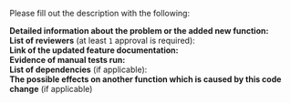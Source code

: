 Please fill out the description with the following:

**Detailed information about the problem or the added new function:**  
**List of reviewers** (at least `1` approval is required):  
**Link of the updated feature documentation:**  
**Evidence of manual tests run:**  
**List of dependencies** (if applicable):  
**The possible effects on another function which is caused by this code change** (if applicable)  
